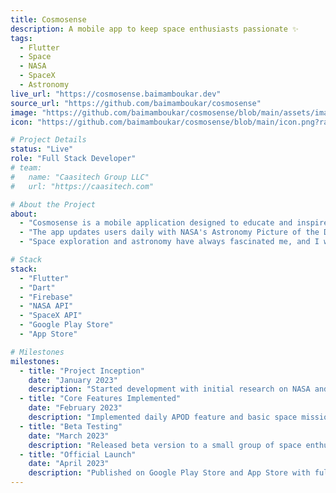 ```yaml
---
title: Cosmosense
description: A mobile app to keep space enthusiasts passionate ✨
tags:
  - Flutter
  - Space
  - NASA
  - SpaceX
  - Astronomy
live_url: "https://cosmosense.baimamboukar.dev"
source_url: "https://github.com/baimamboukar/cosmosense"
image: "https://github.com/baimamboukar/cosmosense/blob/main/assets/images/comso.png?raw=true"
icon: "https://github.com/baimamboukar/cosmosense/blob/main/icon.png?raw=true"

# Project Details
status: "Live"
role: "Full Stack Developer"
# team:
#   name: "Caasitech Group LLC"
#   url: "https://caasitech.com"

# About the Project
about:
  - "Cosmosense is a mobile application designed to educate and inspire users about the mysteries and beauty of outer space. With this app, users can explore and learn about the solar system, galaxies, and other celestial bodies in an interactive and immersive way."
  - "The app updates users daily with NASA's Astronomy Picture of the Day and helps users stay synchronized with different SpaceX space missions, providing real-time updates and detailed mission information."
  - "Space exploration and astronomy have always fascinated me, and I wanted to create a platform that could bring this wonder to everyone's fingertips. Many existing space apps are either too complex for casual enthusiasts or lack real-time data integration."

# Stack
stack:
  - "Flutter"
  - "Dart"
  - "Firebase"
  - "NASA API"
  - "SpaceX API"
  - "Google Play Store"
  - "App Store"

# Milestones
milestones:
  - title: "Project Inception"
    date: "January 2023"
    description: "Started development with initial research on NASA and SpaceX APIs"
  - title: "Core Features Implemented"
    date: "February 2023"
    description: "Implemented daily APOD feature and basic space mission tracking"
  - title: "Beta Testing"
    date: "March 2023"
    description: "Released beta version to a small group of space enthusiasts for feedback"
  - title: "Official Launch"
    date: "April 2023"
    description: "Published on Google Play Store and App Store with full feature set"
---
```

